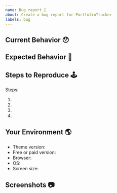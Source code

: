 ```yaml
---
name: Bug report 🐛
about: Create a bug report for PortfolioTracker
labels: bug
---
```


<!-- Provide a general summary of the issue in the Title above -->

## Current Behavior 😯

<!-- Describe what happens instead of the expected behavior. -->

## Expected Behavior 🤔

<!-- Describe what should happen. -->

## Steps to Reproduce 🕹

<!-- Describe how to reproduce the issue -->

Steps:

1.
2.
3.
4.

## Your Environment 🌎

<!-- What version, browser, OS and screen size are you using -->

- Theme version:
- Free or paid version:
- Browser:
- OS:
- Screen size:

## Screenshots 📷

<!-- If applicable, add screenshots to help explain this problem. -->
